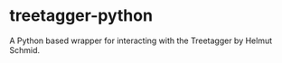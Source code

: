 treetagger-python
=================

A Python based wrapper for interacting with the Treetagger by Helmut Schmid.
